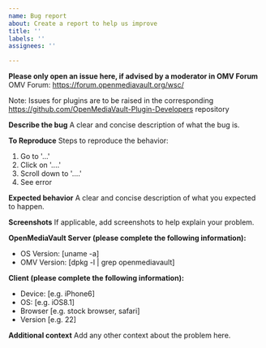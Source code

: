 ```yaml
---
name: Bug report
about: Create a report to help us improve
title: ''
labels: ''
assignees: ''

---
```


**Please only open an issue here, if advised by a moderator in OMV Forum**
OMV Forum: https://forum.openmediavault.org/wsc/

Note: Issues for plugins are to be raised in the corresponding https://github.com/OpenMediaVault-Plugin-Developers repository

**Describe the bug**
A clear and concise description of what the bug is.

**To Reproduce**
Steps to reproduce the behavior:
1. Go to '...'
2. Click on '....'
3. Scroll down to '....'
4. See error

**Expected behavior**
A clear and concise description of what you expected to happen.

**Screenshots**
If applicable, add screenshots to help explain your problem.

**OpenMediaVault Server (please complete the following information):**
 - OS Version: [uname -a]
 - OMV Version: [dpkg -l | grep openmediavault]

**Client (please complete the following information):**
 - Device: [e.g. iPhone6]
 - OS: [e.g. iOS8.1]
 - Browser [e.g. stock browser, safari]
 - Version [e.g. 22]

**Additional context**
Add any other context about the problem here.
